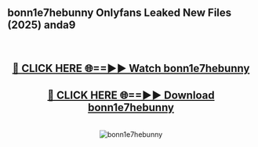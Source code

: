 <h2>bonn1e7hebunny Onlyfans Leaked New Files (2025) anda9</h2>
<br>
<div align="center">
<h2><a href="https://mediafiles.top/bonn1e7hebunny&ref=git" rel="nofollow">🔴 CLICK HERE 🌐==►► Watch bonn1e7hebunny</a></h2>
<h2><a href="https://mediafiles.top/bonn1e7hebunny&ref=git" rel="nofollow">🔴 CLICK HERE 🌐==►► Download bonn1e7hebunny</a></h2>
<br>
<a href="https://mediafiles.top/bonn1e7hebunny&ref=git" rel="nofollow" data-target="animated-image.originalLink"><img src="https://i.ibb.co.com/xMMVF88/686577567.gif" alt="bonn1e7hebunny" style="max-width: 100%; display: inline-block;" data-target="animated-image.originalImage"></a>
</div>
<br>
<br>